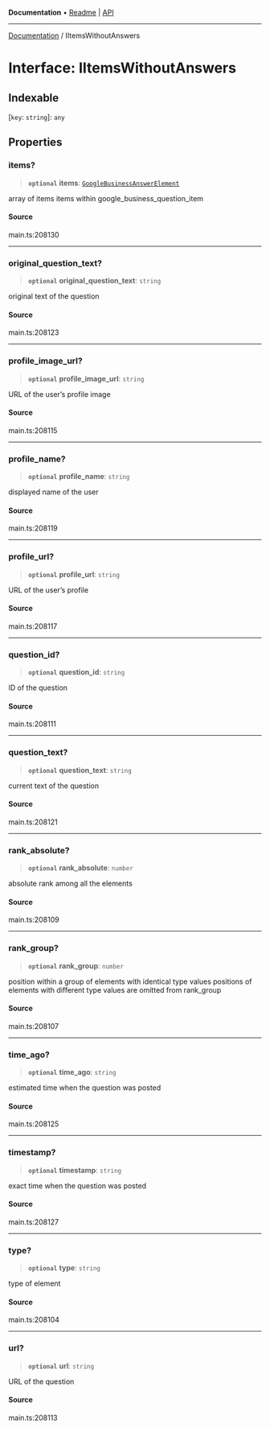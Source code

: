 **Documentation** • [Readme](../README.md) \| [API](../globals.md)

***

[Documentation](../README.md) / IItemsWithoutAnswers

# Interface: IItemsWithoutAnswers

## Indexable

 \[`key`: `string`\]: `any`

## Properties

### items?

> **`optional`** **items**: [`GoogleBusinessAnswerElement`](../classes/GoogleBusinessAnswerElement.md)

array of items
items within google_business_question_item

#### Source

main.ts:208130

***

### original\_question\_text?

> **`optional`** **original\_question\_text**: `string`

original text of the question

#### Source

main.ts:208123

***

### profile\_image\_url?

> **`optional`** **profile\_image\_url**: `string`

URL of the user’s profile image

#### Source

main.ts:208115

***

### profile\_name?

> **`optional`** **profile\_name**: `string`

displayed name of the user

#### Source

main.ts:208119

***

### profile\_url?

> **`optional`** **profile\_url**: `string`

URL of the user’s profile

#### Source

main.ts:208117

***

### question\_id?

> **`optional`** **question\_id**: `string`

ID of the question

#### Source

main.ts:208111

***

### question\_text?

> **`optional`** **question\_text**: `string`

current text of the question

#### Source

main.ts:208121

***

### rank\_absolute?

> **`optional`** **rank\_absolute**: `number`

absolute rank among all the elements

#### Source

main.ts:208109

***

### rank\_group?

> **`optional`** **rank\_group**: `number`

position within a group of elements with identical type values
positions of elements with different type values are omitted from rank_group

#### Source

main.ts:208107

***

### time\_ago?

> **`optional`** **time\_ago**: `string`

estimated time when the question was posted

#### Source

main.ts:208125

***

### timestamp?

> **`optional`** **timestamp**: `string`

exact time when the question was posted

#### Source

main.ts:208127

***

### type?

> **`optional`** **type**: `string`

type of element

#### Source

main.ts:208104

***

### url?

> **`optional`** **url**: `string`

URL of the question

#### Source

main.ts:208113

